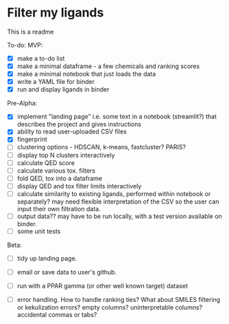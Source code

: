 # Filter my ligands

This is a readme


To-do:
MVP: 
- [x] make a to-do list
- [x] make a minimal dataframe - a few chemicals and ranking scores
- [x] make a minimal notebook that just loads the data
- [x] write a YAML file for binder
- [x] run and display ligands in binder

Pre-Alpha:
- [x] implement "landing page" i.e. some text in a notebook (streamlit?) that describes the project and gives instructions
- [x] ability to read user-uploaded CSV files
- [x] fingerprint
- [ ] clustering options - HDSCAN, k-means, fastcluster? PARIS? 
- [ ] display top N clusters interactively 
- [ ] calculate QED score
- [ ] calculate various tox. filters
- [ ] fold QED, tox into a dataframe
- [ ] display QED and tox filter limits interactively
- [ ] calculate similarity to existing ligands, performed within notebook or separately? may need flexible interpretation of the CSV so the user can input their own filtration data. 
- [ ] output data?? may have to be run locally, with a test version available on binder. 
- [ ] some unit tests

Beta:
- [ ] tidy up landing page. 
- [ ] email or save data to user's github.
- [ ] run with a PPAR gamma (or other well known target) dataset
- [ ] error handling. How to handle ranking ties? What about SMILES filtering or kekulization errors? empty columns? uninterpretable columns? accidental commas or tabs?


